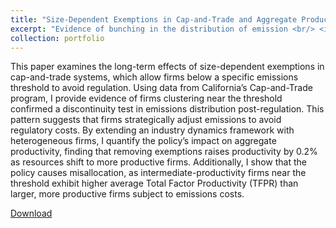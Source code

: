 ```yaml
---
title: "Size-Dependent Exemptions in Cap-and-Trade and Aggregate Productivity"
excerpt: "Evidence of bunching in the distribution of emission <br/> <img src='/images/jmp_fusionne.png' width='800'/>"
collection: portfolio
---
```


This paper examines the long-term effects of size-dependent exemptions in cap-and-trade systems, which allow firms below a specific emissions threshold to avoid regulation. Using data from California’s Cap-and-Trade program, I provide evidence of firms clustering near the threshold confirmed a discontinuity test in emissions distribution post-regulation. This pattern suggests that firms strategically adjust emissions to avoid regulatory costs. By extending an industry dynamics framework with heterogeneous firms, I quantify the policy’s impact on aggregate productivity, finding that removing exemptions raises productivity by 0.2% as resources shift to more productive firms. Additionally, I show that the policy causes misallocation, as intermediate-productivity firms near the threshold exhibit higher average Total Factor Productivity (TFPR) than larger, more productive firms subject to emissions costs.


 <a href= "/files/JMP_Mouda.pdf"> Download </a>
